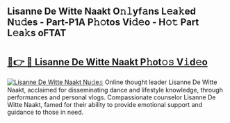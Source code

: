 ## Lisanne De Witte Naakt O𝚗𝚕yf𝚊ns L𝚎a𝚔ed N𝚞𝚍es - Part-P1A P𝚑𝚘tos Vi𝚍𝚎o - H𝚘𝚝 Part L𝚎a𝚔s oFTAT

# <h2><a href="http://kfe9sxr.oniu.top/?m=Lisanne+De+Witte+Naakt">🔗👉 🔴 Lisanne De Witte Naakt P𝚑ot𝚘𝚜 V𝚒d𝚎o</a></h2>

[![Lisanne De Witte Naakt Nu𝚍e𝚜](https://i.imgur.com/0qMVB7G.gif)](http://kfe9sxr.oniu.top/?m=Lisanne+De+Witte+Naakt)
Online thought leader Lisanne De Witte Naakt, acclaimed for disseminating dance and lifestyle knowledge, through performances and personal vlogs. Compassionate counselor Lisanne De Witte Naakt, famed for their ability to provide emotional support and guidance to those in need.  

